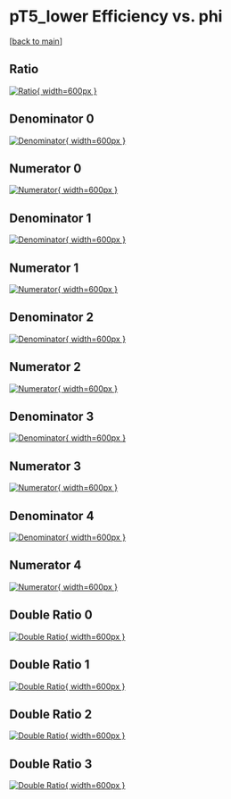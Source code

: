 # pT5_lower Efficiency vs. phi

[[back to main](./)]



## Ratio

[![Ratio](../mtv/var/pT5_lower_xtr_321_0_eff_phi.png){ width=600px }](../mtv/var/pT5_lower_xtr_321_0_eff_phi.pdf)

## Denominator 0

[![Denominator](../mtv/den/pT5_lower_xtr_321_0_eff_phi_den0.png){ width=600px }](../mtv/den/pT5_lower_xtr_321_0_eff_phi_den0.pdf)

## Numerator 0

[![Numerator](../mtv/num/pT5_lower_xtr_321_0_eff_phi_num0.png){ width=600px }](../mtv/num/pT5_lower_xtr_321_0_eff_phi_num0.pdf)

## Denominator 1

[![Denominator](../mtv/den/pT5_lower_xtr_321_0_eff_phi_den1.png){ width=600px }](../mtv/den/pT5_lower_xtr_321_0_eff_phi_den1.pdf)

## Numerator 1

[![Numerator](../mtv/num/pT5_lower_xtr_321_0_eff_phi_num1.png){ width=600px }](../mtv/num/pT5_lower_xtr_321_0_eff_phi_num1.pdf)

## Denominator 2

[![Denominator](../mtv/den/pT5_lower_xtr_321_0_eff_phi_den2.png){ width=600px }](../mtv/den/pT5_lower_xtr_321_0_eff_phi_den2.pdf)

## Numerator 2

[![Numerator](../mtv/num/pT5_lower_xtr_321_0_eff_phi_num2.png){ width=600px }](../mtv/num/pT5_lower_xtr_321_0_eff_phi_num2.pdf)

## Denominator 3

[![Denominator](../mtv/den/pT5_lower_xtr_321_0_eff_phi_den3.png){ width=600px }](../mtv/den/pT5_lower_xtr_321_0_eff_phi_den3.pdf)

## Numerator 3

[![Numerator](../mtv/num/pT5_lower_xtr_321_0_eff_phi_num3.png){ width=600px }](../mtv/num/pT5_lower_xtr_321_0_eff_phi_num3.pdf)

## Denominator 4

[![Denominator](../mtv/den/pT5_lower_xtr_321_0_eff_phi_den4.png){ width=600px }](../mtv/den/pT5_lower_xtr_321_0_eff_phi_den4.pdf)

## Numerator 4

[![Numerator](../mtv/num/pT5_lower_xtr_321_0_eff_phi_num4.png){ width=600px }](../mtv/num/pT5_lower_xtr_321_0_eff_phi_num4.pdf)

## Double Ratio 0

[![Double Ratio](../mtv/ratio/pT5_lower_xtr_321_0_eff_phi_ratio0.png){ width=600px }](../mtv/ratio/pT5_lower_xtr_321_0_eff_phi_ratio0.pdf)

## Double Ratio 1

[![Double Ratio](../mtv/ratio/pT5_lower_xtr_321_0_eff_phi_ratio1.png){ width=600px }](../mtv/ratio/pT5_lower_xtr_321_0_eff_phi_ratio1.pdf)

## Double Ratio 2

[![Double Ratio](../mtv/ratio/pT5_lower_xtr_321_0_eff_phi_ratio2.png){ width=600px }](../mtv/ratio/pT5_lower_xtr_321_0_eff_phi_ratio2.pdf)

## Double Ratio 3

[![Double Ratio](../mtv/ratio/pT5_lower_xtr_321_0_eff_phi_ratio3.png){ width=600px }](../mtv/ratio/pT5_lower_xtr_321_0_eff_phi_ratio3.pdf)


